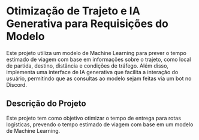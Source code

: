 # Otimização de Trajeto e IA Generativa para Requisições do Modelo

Este projeto utiliza um modelo de Machine Learning para prever o tempo estimado de viagem com base em informações sobre o trajeto, como local de partida, destino, distância e condições de tráfego. Além disso, implementa uma interface de IA generativa que facilita a interação do usuário, permitindo que as consultas ao modelo sejam feitas via um bot no Discord.

## Descrição do Projeto

Este projeto tem como objetivo otimizar o tempo de entrega para rotas logísticas, prevendo o tempo estimado de viagem com base em um modelo de Machine Learning. 